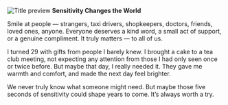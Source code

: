 ![Title preview](https://popelenkow.github.io/lyon-blog-assets/GiFk5.webp)
**Sensitivity Changes the World**

Smile at people — strangers, taxi drivers, shopkeepers, doctors, friends, loved ones, anyone. Everyone deserves a kind word, a small act of support, or a genuine compliment. It truly matters — to all of us.

I turned 29 with gifts from people I barely knew. I brought a cake to a tea club meeting, not expecting any attention from those I had only seen once or twice before. But maybe that day, I really needed it. They gave me warmth and comfort, and made the next day feel brighter.

We never truly know what someone might need. But maybe those five seconds of sensitivity could shape years to come. It’s always worth a try.